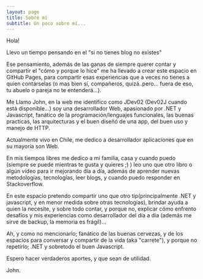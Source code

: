 ```yaml
---
layout: page
title: Sobre mí
subtitle: Un poco sobre mí...
---
```


Hola!


Llevo un tiempo pensando en el "si no tienes blog no existes"

Ese pensamiento, además de las ganas de siempre querer contar y compartir el "cómo y porque lo hice" me ha llevado a crear este espacio en GitHub Pages, para compartir esas experiencias que a veces no tienes a quien contárselas (o mas bien sí, compañeros, quizá..pero... fuera de eso, tu abuelo o pareja no te entenderá...).

Me Llamo John, en la web me identifico como JDev02 (Dev02J cuando está disponible...) soy una desarrollador Web, apasionado por .NET y Javascript, fanático de la programación/lenguajes funcionales, las buenas practicas, las arquitecturas y el buen diseñó de una app, del buen uso y manejo de HTTP.

Actualmente vivo en Chile, me dedico a desarrollador aplicaciones que en su mayoría son Web.

En mis tiempos libres me dedico a mi familia, casa y cuando puedo (siempre se puede mientras te gusta y quieres ;) ) leo uno que otro libro o algún vídeo para ir mejorando día a día, además de aprender nuevas metodologías, tecnologías, leer blogs, y cuando puedo responder en Stackoverflow.

En este espacio pretendo compartir uno que otro tip(principalmente .NET y javascript, y en menor medida sobre otras tecnologías), brindar ayuda a quien la necesite, y sobre todo contar, y porque no, explicar cómo enfrento desafíos y mis experiencias como desarrollador del día a día (además me sirve de backup, la memoria es frágil)...


Ah, y como no mencionarlo; fanático de las buenas cervezas, y de los espacios para conversar y compartir de la vida (aka "carrete"), y porque no repetirlo; .NET y sobretodo el buen Javascript.

Espero hacer verdaderos aportes, y que sean de utilidad.

John.